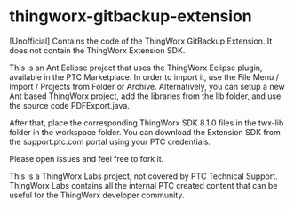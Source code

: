 # thingworx-gitbackup-extension
[Unofficial] Contains the code of the ThingWorx GitBackup Extension. It does not contain the ThingWorx Extension SDK.

This is an Ant Eclipse project that uses the ThingWorx Eclipse plugin, available in the PTC Marketplace.
In order to import it, use the File Menu / Import / Projects from Folder or Archive. Alternatively, you can setup a new Ant based ThingWorx project, add the libraries from the lib folder, and use the source code PDFExport.java.

After that, place the corresponding ThingWorx SDK 8.1.0 files in the twx-lib folder in the workspace folder. You can download the Extension SDK from the support.ptc.com portal using your PTC credentials.

Please open issues and feel free to fork it.

This is a ThingWorx Labs project, not covered by PTC Technical Support.
ThingWorx Labs contains all the internal PTC created content that can be useful for the ThingWorx developer community.
